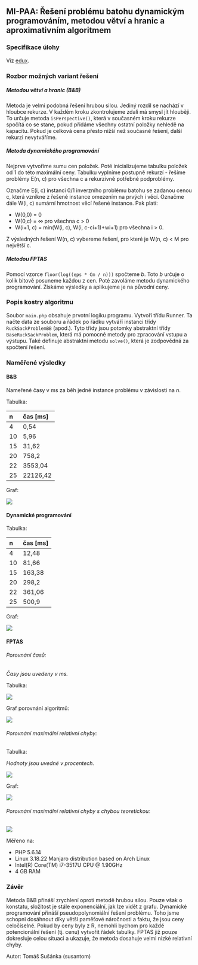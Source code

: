 ## MI-PAA: Řešení problému batohu dynamickým programováním, metodou větví a hranic a aproximativním algoritmem

### Specifikace úlohy
Viz [edux](https://edux.fit.cvut.cz/courses/MI-PAA/tutorials/batoh).

### Rozbor možných variant řešení

##### Metodou větví a hranic (B&B)


Metoda je velmi podobná řešení hrubou silou. Jediný rozdíl se nachází v hloubce rekurze. V každém kroku zkontrolujeme zdali má smysl jít hlouběji. To určuje metoda `isPerspective()`, která v současném kroku rekurze spočítá co se stane, pokud přidáme všechny ostatní položky nehledě na kapacitu. Pokud je celková cena přesto nižší než současné řešení, další rekurzi nevytváříme.

##### Metoda dynamického programování

Nejprve vytvoříme sumu cen položek. Poté inicializujeme tabulku položek od 1 do této maximální ceny. Tabulku vyplníme postupně rekurzí - řešíme problémy E(n, c) pro všechna c a rekurzivně potřebné podproblémy.

Označme E(i, c) instanci 0/1 inverzního problému batohu se zadanou cenou c, která vznikne z řešené instance omezením na prvých i věcí. Označme dále W(i, c) sumární hmotnost věcí řešené instance. Pak platí:

- W(0,0) = 0
- W(0,c) = ∞ pro všechna c > 0
- W(i+1, c) = min(W(i, c), W(i, c-ci+1)+wi+1) pro všechna i > 0.

Z výsledných řešení W(n, c) vybereme řešení, pro které je W(n, c) < M pro největší c.


##### Metodou FPTAS

Pomocí vzorce `floor(log((eps * Cm / n)))` spočteme *b*. Toto *b* určuje o kolik bitově posuneme každou z cen. Poté zavoláme metodu dynamického programování. Získáme výsledky a aplikujeme je na původní ceny.

### Popis kostry algoritmu

Soubor `main.php` obsahuje prvotní logiku programu. Vytvoří třídu Runner. Ta načte data ze souboru a řádek po řádku vytváří instanci třídy `RuckSackProblemBB` (apod.). Tyto třídy jsou potomky abstraktní třídy `BaseRuckSackProblem`, která má pomocné metody pro zpracování vstupu a výstupu. Také definuje abstraktní metodu `solve()`, která je zodpovědná za spočtení řešení.

### Naměřené výsledky

#### B&B

Nameřené časy v ms za běh jedné instance problému v závislosti na *n*.

Tabulka:

|  n  |    čas [ms] |
|:----|:------------|
| 4 | 0,54 |
| 10 | 5,96 |
| 15 | 31,62 |
| 20 | 758,2 |
| 22 | 3553,04 |
| 25 | 22126,42 |

Graf:

![](chart1.png)


#### Dynamické programování

Tabulka:

|  n  |    čas [ms] |
|:----|:------------|
| 4 | 12,48 |
| 10 | 81,66 |
| 15 | 163,38 |
| 20 | 298,2 |
| 22 | 361,06 |
| 25 | 500,9 |


Graf:

![](chart2.png)

#### FPTAS

###### Porovnání časů:

*Časy jsou uvedeny v ms.*

Tabulka:

![](table1.png)

Graf porovnání algoritmů:

![](chart3.png)

###### Porovnání maximální relativní chyby:

Tabulka:

*Hodnoty jsou uvedné v procentech.*

![](table2.png)

Graf:

![](chart4.png)

###### Porovnání maximální relativní chyby s chybou teoretickou:

![](chart5.png)


Měřeno na:

- PHP 5.6.14
- Linux 3.18.22 Manjaro distribution based on Arch Linux
- Intel(R) Core(TM) i7-3517U CPU @ 1.90GHz
- 4 GB RAM

### Závěr

Metoda B&B přináší zrychlení oproti metodě hrubou silou. Pouze však o konstatu, složitost je stále exponenciální, jak lze vidět z grafu. Dynamické programování přináší pseudopolynomiální řešení problému. Toho jsme schopni dosáhnout díky větší paměťové náročnosti a faktu, že jsou ceny celočíselné. Pokud by ceny byly z R, nemohli bychom pro každé potencionální řešení (tj. cenu) vytvořit řádek tabulky. FPTAS již pouze dokresluje celou situaci a ukazuje, že metoda dosahuje velmi nízké relativní chyby.

Autor: Tomáš Sušánka (susantom)

